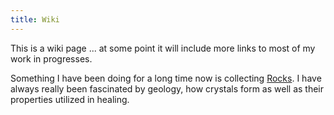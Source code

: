 ```yaml
---
title: Wiki
---
```

<style> 
  body {
  background-image: url(images/coffeebeanwiki.jpeg);
  background-repeat:repeat; 
  background-size: 10em;
}
</style>



This is a wiki page ... at some point it will include more links to most of my work in progresses. 

Something I have been doing for a long time now is collecting [Rocks](rocks.html). I have always really been fascinated by geology, how crystals form as well as their properties utilized in healing. 
 